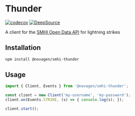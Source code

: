 # Thunder

[![codecov](https://codecov.io/gh/novagen/thunder/branch/main/graph/badge.svg?token=R3O89HGZ9A)](https://codecov.io/gh/novagen/thunder)
[![DeepSource](https://app.deepsource.com/gh/novagen/smhi-thunder.svg/?label=active+issues&show_trend=false&token=YBKIW0IJEWcZRWmIKoAqrR4d)](https://app.deepsource.com/gh/novagen/smhi-thunder/)

A client for the [SMHI Open Data API](https://opendata.smhi.se/apidocs/pls/index.html) for lightning strikes

## Installation

```bash
npm install @novagen/smhi-thunder
```

## Usage

```js
import { Client, Events } from '@novagen/smhi-thunder';

const client = new Client('my-username', 'my-password');
client.on(Events.STRIKE, (s) => { console.log(s); });

client.start();
```
